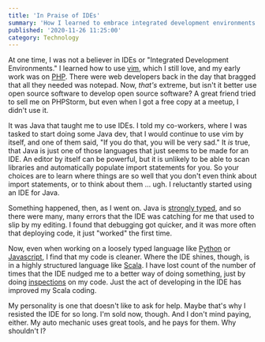 ```yaml
---
title: 'In Praise of IDEs'
summary: 'How I learned to embrace integrated development environments'
published: '2020-11-26 11:25:00'
category: Technology
---
```


At one time, I was not a believer in IDEs or "Integrated Development Environments."  I learned how to use [vim](http://www.vim.org), which I still love, and my early work was on [PHP](http://php.net).  There were web developers back in the day that bragged that all they needed was notepad.  Now, _that's_ extreme, but isn't it better use open source software to develop open source software?  A great friend tried to sell me on PHPStorm, but even when I got a free copy at a meetup, I didn't use it.

It was Java that taught me to use IDEs.  I told my co-workers, where I was tasked to start doing some Java dev, that I would continue to use vim by itself, and one of them said, "If you do that, you will be very sad."  It _is_ true, that Java is just one of those languages that just seems to be made for an IDE.  An editor by itself can be powerful, but it is unlikely to be able to scan libraries and automatically populate import statements for you.  So your choices are to learn where things are so well that you don't even think about import statements, or to think about them ... ugh.  I reluctantly started using an IDE for Java.

Something happened, then, as I went on.  Java is [strongly typed](https://en.wikipedia.org/wiki/Strong_and_weak_typing), and so there were many, many errors that the IDE was catching for me that used to slip by my editing.  I found that debugging got quicker, and it was more often that deploying code, it just "worked" the first time.

Now, even when working on a loosely typed language like [Python](http://python.org) or [Javascript](https://developer.mozilla.org/en-US/docs/Web/JavaScript), I find that my code is cleaner.  Where the IDE shines, though, is in a highly structured language like [Scala](https://scala-lang.org).  I have lost count of the number of times that the IDE nudged me to a better way of doing something, just by doing [inspections](https://www.jetbrains.com/help/idea/code-inspection.html) on my code.  Just the act of developing in the IDE has improved my Scala coding.

My personality is one that doesn't like to ask for help.  Maybe that's why I resisted the IDE for so long.  I'm sold now, though.  And I don't mind paying, either.  My auto mechanic uses great tools, and he pays for them.  Why shouldn't I?
